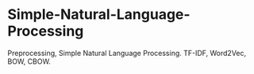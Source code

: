 # Simple-Natural-Language-Processing
Preprocessing, Simple Natural Language Processing. TF-IDF, Word2Vec, BOW, CBOW.
